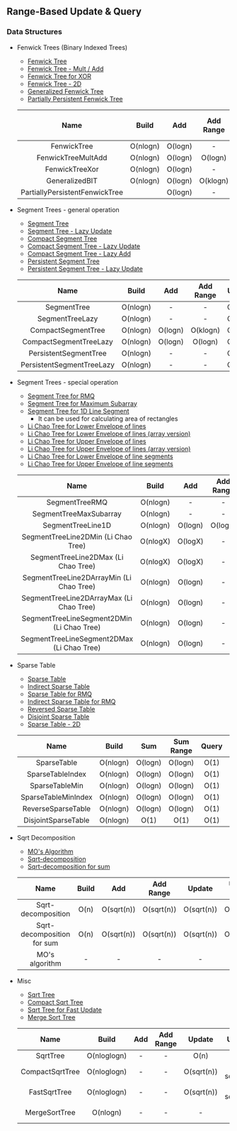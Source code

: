 ## Range-Based Update & Query

### Data Structures
 - Fenwick Trees (Binary Indexed Trees)
   - [Fenwick Tree](https://github.com/bluedawnstar/algorithm_study/blob/master/library/rangeQuery/fenwickTree.h "Fenwick Tree")
   - [Fenwick Tree - Mult / Add](https://github.com/bluedawnstar/algorithm_study/blob/master/library/rangeQuery/fenwickTreeMultAdd.h "Fenwick Tree Mult/Add")
   - [Fenwick Tree for XOR](https://github.com/bluedawnstar/algorithm_study/blob/master/library/rangeQuery/fenwickTreeXor.h "Fenwick Tree for XOR")
   - [Fenwick Tree - 2D](https://github.com/bluedawnstar/algorithm_study/blob/master/library/rangeQuery/fenwickTree2D.h "Fenwick Tree - 2D")
   - [Generalized Fenwick Tree](https://github.com/bluedawnstar/algorithm_study/blob/master/library/rangeQuery/generalizedBIT.h "Generalized Fenwick Tree")
   - [Partially Persistent Fenwick Tree](https://github.com/bluedawnstar/algorithm_study/blob/master/library/rangeQuery/fenwickTreePersistent.h "Partially Persistent Fenwick Tree")

    |     Name                       | Build    | Add      | Add Range | Update      | Update Range  | Sum         | Sum Range   | General Query | General Query Range | Persistent  |
    |:------------------------------:|:--------:|:--------:|:---------:|:-----------:|:-------------:|:-----------:|:-----------:|:-------------:|:-------------------:|:-----------:|
    | FenwickTree                    | O(nlogn) | O(logn)  |    -      | O(logn)     |      -        | O(logn)     | O(logn)     |       -       |         -           |     X       |
    | FenwickTreeMultAdd             | O(nlogn) | O(logn)  | O(logn)   | O(logn)     |  O(logn)      | O(logn)     | O(logn)     |       -       |         -           |     X       |
    | FenwickTreeXor                 | O(nlogn) | O(logn)  |    -      | O(logn)     |      -        | O(logn)     | O(logn)     |       -       |         -           |     X       |
    | GeneralizedBIT                 | O(nlogn) | O(logn)  | O(klogn)  | O(logn)     |  O(klogn)     | O(logn)     | O(logn)     |    O(logn)    |       O(logn)       |     X       |
    | PartiallyPersistentFenwickTree |          | O(logn)  |    -      | O((logn)^2) |      -        | O((logn)^2) | O((logn)^2) |       -       |         -           |     O       |

 - Segment Trees - general operation
   - [Segment Tree](https://github.com/bluedawnstar/algorithm_study/blob/master/library/rangeQuery/segmentTree.h "Segment Tree")
   - [Segment Tree - Lazy Update](https://github.com/bluedawnstar/algorithm_study/blob/master/library/rangeQuery/segmentTreeLazy.h "Segment Tree - Lazy Update")
   - [Compact Segment Tree](https://github.com/bluedawnstar/algorithm_study/blob/master/library/rangeQuery/segmentTreeCompact.h "Compact Segment Tree")
   - [Compact Segment Tree - Lazy Update](https://github.com/bluedawnstar/algorithm_study/blob/master/library/rangeQuery/segmentTreeCompactLazy.h "Compact Segment Tree - Lazy Update")
   - [Compact Segment Tree - Lazy Add](https://github.com/bluedawnstar/algorithm_study/blob/master/library/rangeQuery/segmentTreeCompactLazyAdd.h "Compact Segment Tree - Lazy Add")
   - [Persistent Segment Tree](https://github.com/bluedawnstar/algorithm_study/blob/master/library/rangeQuery/segmentTreePersistent.h "Persistent Segment Tree")
   - [Persistent Segment Tree - Lazy Update](https://github.com/bluedawnstar/algorithm_study/blob/master/library/rangeQuery/segmentTreePersistentLazy.h "Persistent Segment Tree - Lazy Update")

    |     Name                       | Build    | Add      | Add Range | Update      | Update Range  | Query   | Query Range | Persistent  |
    |:------------------------------:|:--------:|:--------:|:---------:|:-----------:|:-------------:|:-------:|:-----------:|:-----------:|
    | SegmentTree                    | O(nlogn) |    -     |    -      | O(logn)     |  O(klogn)     | O(logn) |   O(logn)   |     X       |
    | SegmentTreeLazy                | O(nlogn) |    -     |    -      | O(logn)     |  O(logn)      | O(logn) |   O(logn)   |     X       |
    | CompactSegmentTree             | O(nlogn) | O(logn)  | O(klogn)  | O(logn)     |  O(klogn)     | O(logn) |   O(logn)   |     X       |
    | CompactSegmentTreeLazy         | O(nlogn) | O(logn)  | O(logn)   | O(logn)     |  O(logn)      | O(logn) |   O(logn)   |     X       |
    | PersistentSegmentTree          | O(nlogn) |    -     |    -      | O(logn)     |  O(klogn)     | O(logn) |   O(logn)   |     O       |
    | PersistentSegmentTreeLazy      | O(nlogn) |    -     |    -      | O(logn)     |  O(logn)      | O(logn) |   O(logn)   |     O       |

 - Segment Trees - special operation
   - [Segment Tree for RMQ](https://github.com/bluedawnstar/algorithm_study/blob/master/library/rangeQuery/segmentTreeRMQ.h "Segment Tree for RMQ")
   - [Segment Tree for Maximum Subarray](https://github.com/bluedawnstar/algorithm_study/blob/master/library/rangeQuery/segmentTreeMaxSubarray.h "Segment Tree for Maximum Subarray")
   - [Segment Tree for 1D Line Segment](https://github.com/bluedawnstar/algorithm_study/blob/master/library/rangeQuery/segmentTreeLine1D.h "Segment Tree for 1D Line Segment")
     - It can be used for calculating area of rectangles
   - [Li Chao Tree for Lower Envelope of lines](https://github.com/bluedawnstar/algorithm_study/blob/master/library/rangeQuery/segmentTreeLine2DMin.h "Li Chao Tree for Lower Envelope of lines")
   - [Li Chao Tree for Lower Envelope of lines (array version)](https://github.com/bluedawnstar/algorithm_study/blob/master/library/rangeQuery/segmentTreeLine2DArrayMin.h "Li Chao Tree for Lower Envelope of lines")
   - [Li Chao Tree for Upper Envelope of lines](https://github.com/bluedawnstar/algorithm_study/blob/master/library/rangeQuery/segmentTreeLine2DMax.h "Li Chao Tree for Upper Envelope of lines")
   - [Li Chao Tree for Upper Envelope of lines (array version)](https://github.com/bluedawnstar/algorithm_study/blob/master/library/rangeQuery/segmentTreeLine2DArrayMax.h "Li Chao Tree for Upper Envelope of lines")
   - [Li Chao Tree for Lower Envelope of line segments](https://github.com/bluedawnstar/algorithm_study/blob/master/library/rangeQuery/segmentTreeLineSegment2DMin.h "Li Chao Tree for Lower Envelope of line segments")
   - [Li Chao Tree for Upper Envelope of line segments](https://github.com/bluedawnstar/algorithm_study/blob/master/library/rangeQuery/segmentTreeLineSegment2DMax.h "Li Chao Tree for Upper Envelope of line segments")

    |     Name                                   | Build    | Add      | Add Range | Update      | Update Range  | Query   | Query Range | Persistent  |
    |:------------------------------------------:|:--------:|:--------:|:---------:|:-----------:|:-------------:|:-------:|:-----------:|:-----------:|
    | SegmentTreeRMQ                             | O(nlogn) |    -     |    -      | O(logn)     |     -         | O(logn) |   O(logn)   |     X       |
    | SegmentTreeMaxSubarray                     | O(nlogn) |    -     |    -      | O(logn)     |  O(klogn)     | O(1)    |   O(logn)   |     X       |
    | SegmentTreeLine1D                          | O(nlogn) | O(logn)  |  O(logn)  |    -        |     -         | O(logn) |   O(logn)   |     X       |
    | SegmentTreeLine2DMin (Li Chao Tree)        | O(nlogX) | O(logX)  |    -      |    -        |     -         | O(logX) |     -       |     X       |
    | SegmentTreeLine2DMax (Li Chao Tree)        | O(nlogX) | O(logX)  |    -      |    -        |     -         | O(logX) |     -       |     X       |
    | SegmentTreeLine2DArrayMin (Li Chao Tree)   | O(nlogn) | O(logn)  |    -      |    -        |     -         | O(logn) |     -       |     X       |
    | SegmentTreeLine2DArrayMax (Li Chao Tree)   | O(nlogn) | O(logn)  |    -      |    -        |     -         | O(logn) |     -       |     X       |
    | SegmentTreeLineSegment2DMin (Li Chao Tree) | O(nlogn) | O(logn)  |    -      |    -        |     -         | O(logn) |     -       |     X       |
    | SegmentTreeLineSegment2DMax (Li Chao Tree) | O(nlogn) | O(logn)  |    -      |    -        |     -         | O(logn) |     -       |     X       |

 - Sparse Table
   - [Sparse Table](https://github.com/bluedawnstar/algorithm_study/blob/master/library/rangeQuery/sparseTable.h "Sparse Table")
   - [Indirect Sparse Table](https://github.com/bluedawnstar/algorithm_study/blob/master/library/rangeQuery/sparseTableIndex.h "Indirect Sparse Table")
   - [Sparse Table for RMQ](https://github.com/bluedawnstar/algorithm_study/blob/master/library/rangeQuery/sparseTableMin.h "Sparse Table for RMQ")
   - [Indirect Sparse Table for RMQ](https://github.com/bluedawnstar/algorithm_study/blob/master/library/rangeQuery/sparseTableMinIndex.h "Indirect Sparse Table for RMQ")
   - [Reversed Sparse Table](https://github.com/bluedawnstar/algorithm_study/blob/master/library/rangeQuery/sparseTable.h "Reversed Sparse Table")
   - [Disjoint Sparse Table](https://github.com/bluedawnstar/algorithm_study/blob/master/library/rangeQuery/disjointSparseTable.h "Disjoint Sparse Table")
   - [Sparse Table - 2D](https://github.com/bluedawnstar/algorithm_study/blob/master/library/rangeQuery/sparseTable2D.h "Sparse Table - 2D")

    |     Name            | Build    | Sum     | Sum Range | Query   | Query Range  |
    |:-------------------:|:--------:|:-------:|:---------:|:-------:|:------------:|
    | SparseTable         | O(nlogn) | O(logn) | O(logn)   |  O(1)   |   O(1)       |
    | SparseTableIndex    | O(nlogn) | O(logn) | O(logn)   |  O(1)   |   O(1)       |
    | SparseTableMin      | O(nlogn) | O(logn) | O(logn)   |  O(1)   |   O(1)       |
    | SparseTableMinIndex | O(nlogn) | O(logn) | O(logn)   |  O(1)   |   O(1)       |
    | ReverseSparseTable  | O(nlogn) | O(logn) | O(logn)   |  O(1)   |   O(1)       |
    | DisjointSparseTable | O(nlogn) |  O(1)   |  O(1)     |  O(1)   |   O(1)       |

 - Sqrt Decomposition
   - [MO's Algorithm](https://github.com/bluedawnstar/algorithm_study/blob/master/library/rangeQuery/MOAlgorithm.h "MO's algorithm")
   - [Sqrt-decomposition](https://github.com/bluedawnstar/algorithm_study/blob/master/library/rangeQuery/sqrtDecomposition.h "Sqrt-decomposition")
   - [Sqrt-decomposition for sum](https://github.com/bluedawnstar/algorithm_study/blob/master/library/rangeQuery/sqrtDecompositionSum.h "Sqrt-decomposition for sum")

    |     Name                   | Build | Add        | Add Range  | Update      | Update Range  | Query      | Query Range |
    |:--------------------------:|:-----:|:----------:|:----------:|:-----------:|:-------------:|:----------:|:-----------:|
    | Sqrt-decomposition         | O(n)  | O(sqrt(n)) | O(sqrt(n)) | O(sqrt(n))  |  O(sqrt(n))   | O(sqrt(n)) | O(sqrt(n))  |
    | Sqrt-decomposition for sum | O(n)  | O(sqrt(n)) | O(sqrt(n)) | O(sqrt(n))  |  O(sqrt(n))   | O(sqrt(n)) | O(sqrt(n))  |
    | MO's algorithm             |   -   |     -      |     -      |     -       |      -        | O(sqrt(n)) | O(sqrt(n))  |

 - Misc
   - [Sqrt Tree](https://github.com/bluedawnstar/algorithm_study/blob/master/library/rangeQuery/sqrtTree.h "Sqrt Tree")
   - [Compact Sqrt Tree](https://github.com/bluedawnstar/algorithm_study/blob/master/library/rangeQuery/sqrtTreeCompact.h "Compact Sqrt Tree")
   - [Sqrt Tree for Fast Update](https://github.com/bluedawnstar/algorithm_study/blob/master/library/rangeQuery/sqrtTreeFast.h "Sqrt Tree for Fast Update")
   - [Merge Sort Tree](https://github.com/bluedawnstar/algorithm_study/blob/master/library/rangeQuery/mergeSortTree.h "Merge Sort Tree")

    |     Name        | Build       | Add  | Add Range | Update      | Update Range            | kth - Range        | Count Range | Query  | Query Range |
    |:---------------:|:-----------:|:----:|:---------:|:-----------:|:-----------------------:|:------------------:|:-----------:|:------:|:-----------:|
    | SqrtTree        | O(nloglogn) |  -   |     -     | O(n)        | O(nloglogn)             |       -            |      -      |  O(1)  | O(1)        |
    | CompactSqrtTree | O(nloglogn) |  -   |     -     | O(sqrt(n))  | O((k + sqrt(n))loglogn) |       -            |      -      |  O(1)  | O(sqrt(n))  |
    | FastSqrtTree    | O(nloglogn) |  -   |     -     | O(sqrt(n))  | O((k + sqrt(n))loglogn) |       -            |      -      |  O(1)  | O(1)        |
    | MergeSortTree   | O(nlogn)    |  -   |     -     |     -       |       -                 | O((logn)^2 * logX) | O((logn)^2) |    -   |    -        |

